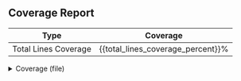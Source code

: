 ## Coverage Report

| Type                 | Coverage                          |
|----------------------|-----------------------------------|
| Total Lines Coverage | {{total_lines_coverage_percent}}% |
<details>
<summary>Coverage (file)</summary>
{{changed_files_coverage_table}}
</details>
